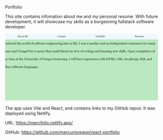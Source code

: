 Portfolio

This site contains infomation about me and my personal resume.  With future development, it will showcase my skills as a burgeoning fullstack software developer.

![alt text](<port screen.png>)

The app uses Vite and React, and contains links to my GitHub repos. It was deployed using Netlify.

URL:
https://mercfolio.netlify.app/

GitHub:
https://github.com/mercurioregon/react-portfolio



